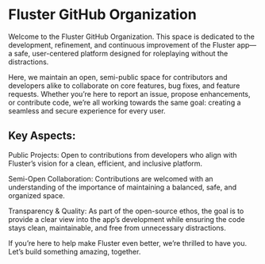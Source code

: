 # Fluster GitHub Organization
Welcome to the Fluster GitHub Organization. This space is dedicated to the development, refinement, and continuous improvement of the Fluster app—a safe, user-centered platform designed for roleplaying without the distractions.

Here, we maintain an open, semi-public space for contributors and developers alike to collaborate on core features, bug fixes, and feature requests. Whether you’re here to report an issue, propose enhancements, or contribute code, we’re all working towards the same goal: creating a seamless and secure experience for every user.

## Key Aspects:
Public Projects: Open to contributions from developers who align with Fluster’s vision for a clean, efficient, and inclusive platform.

Semi-Open Collaboration: Contributions are welcomed with an understanding of the importance of maintaining a balanced, safe, and organized space.

Transparency & Quality: As part of the open-source ethos, the goal is to provide a clear view into the app’s development while ensuring the code stays clean, maintainable, and free from unnecessary distractions.

If you’re here to help make Fluster even better, we’re thrilled to have you. Let’s build something amazing, together.

